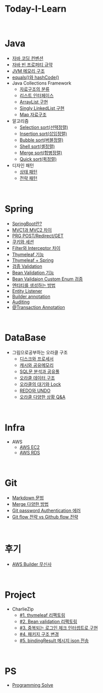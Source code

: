 # Today-I-Learn
<br>

# Java
* [자바 코딩 컨벤션](Java/코딩컨벤션.md)
* [자바 빈 프로퍼티 규약](Java/JavaBean.md)
* [JVM 메모리 구조](Java/JVM메모리구조.md)
* [equals()와 hashCode()](Java/equals()메서드.md)
* Java Collections Framework
  * [자료구조의 분류](Java/자료구조분류.md)
  * [리스트 인터페이스](Java/리스트인터페이스.md)
  * [ArrayList 구현](Java/ArrayList.md)
  * [Singly LinkedList 구현](Java/SinglyLinkedList.md)
  * [Map 자료구조](Java/Map.md)
* 알고리즘
  * [Selection sort(선택정렬)](Java/SelectionSort.md)
  * [Insertion sort(삽입정렬)](Java/InsertionSort.md)
  * [Bubble sort(버블정렬)](Java/BubbleSort.md)
  * [Shell sort(셸정렬)](Java/ShellSort.md)
  * [Merge sort(합병정렬)](Java/MergeSort.md)
  * [Quick sort(퀵정렬)](Java/QuickSort.md)
* 디자인 패턴
  * [상태 패턴](Java/상태패턴.md)
  * [전략 패턴](Java/전략패턴.md)
  
<br>

# Spring
* [SpringBoot란?](Spring/SpringBoot.md)
* [MVC1과 MVC2 차이](Spring/mvc1,2패턴.md)
* [PRG POST/Redirect/GET](Spring/PRGpattern.md)
* [쿠키와 세션](Spring/CookieSession.md)
* [Filter와 Interceptor 차이](Spring/Filter와Interceptor.md)
* [Thymeleaf 기능](Spring/Thymeleaf.md)
* [Thymeleaf + Spring](Spring/Thymeleaf_Spring.md)
* [검증 Validation](Spring/Validation.md)
* [Bean Validation 기능](Spring/Bean%20Validation%20기능.md)
* [Bean Validaion Custom Enum 검증](Spring/Bean%20Validation%20Custom%20Enum.md)
* [엔티티를 생성하는 방법](/Spring/Entity생성.md)
* [Entity Listener](Spring/EntityListeners.md)
* [Builder annotation](Spring/BuilderAnnotation.md)
* [Auditing](Spring/Auditing.md)
* [@Transaction Annotation](Spring/Transaction.md)

<br>

# DataBase
* 그림으로공부하는 오라클 구조
  * [디스크와 프로세서](/DB/Disk.md)
  * [캐시와 공유메모리](/DB/Cache.md)
  * [SQL문 분석과 공유풀](/DB/실행계획.md)
  * [오라클 데이터 구조](/DB/데이터구조.md)
  * [오라클의 대기와 Lock](/DB/Lock.md)
  * [REDO와 UNDO](/DB/REDO.md)
  * [오라클 다양한 상황 Q&A](/DB/simulation.md)

<br>

# Infra
* AWS
  * [AWS EC2](/AWS/EC2.md)
  * [AWS RDS](/AWS/RDS.md)

<br>

# Git
* [Markdown 문법](/Git/Markdown_문법.md)
* [Merge 다양한 방법](/Git/Merge.md)
* [Git password Authentication 에러](/Git/Token.md)
* [Git flow 전략 vs Github flow 전략](/Git/Git-flow.md)

<br>

# 후기
* [AWS Builder 무신사](/후기/AWSBuilder무신사.md)

<br>

# Project
* CharlieZip
  * [#1. thymeleaf 리팩토링](/Project/CharlieZip/thymeleaf_refactoring.md)
  * [#2. Bean validation 리팩토링](/Project/CharlieZip/validation_refactoring.md)
  * [#3. 중복되는 로그인 체크 인터셉트로 구현](/Project/CharlieZip/Interceptor.md)
  * [#4. 패키지 구조 변경](/Project/CharlieZip/Directory.md)
  * [#5. bindingResult 메시지 json 전송](/Project/CharlieZip/bindingResult.md)

<br>

# PS
* [Programming Solve](PS/문제리스트.md)

<br>